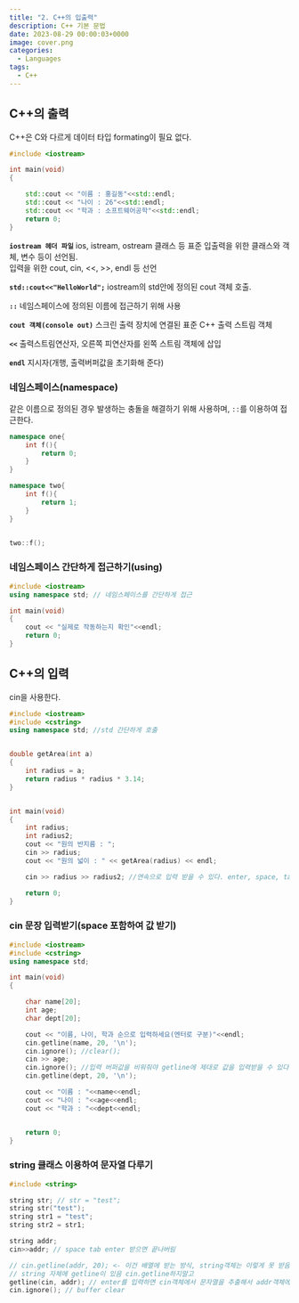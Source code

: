 ```yaml
---
title: "2. C++의 입출력"
description: C++ 기본 문법
date: 2023-08-29 00:00:03+0000
image: cover.png
categories:
  - Languages
tags:
  - C++
---
```


## C++의 출력

C++은 C와 다르게 데이터 타입 formating이 필요 없다.

```C++
#include <iostream>

int main(void)
{

	std::cout << "이름 : 홍길동"<<std::endl;
	std::cout << "나이 : 26"<<std::endl;
	std::cout << "학과 : 소프트웨어공학"<<std::endl;
	return 0;
}
```

**`iostream 헤더 파일`** ios, istream, ostream 클래스 등 표준 입출력을 위한 클래스와 객체, 변수 등이 선언됨.  
입력을 위한 cout, cin, <<, >>, endl 등 선언

**`std::cout<<"HelloWorld";`** iostream의 std안에 정의된 cout 객체 호출.

**`::`** 네임스페이스에 정의된 이름에 접근하기 위해 사용

**`cout 객체(console out)`** 스크린 출력 장치에 연결된 표준 C++ 출력 스트림 객체

**`<<`** 출력스트림연산자, 오른쪽 피연산자를 왼쪽 스트림 객체에 삽입

**`endl`** 지시자(개행, 출력버퍼값을 초기화해 준다)

### 네임스페이스(namespace)

같은 이름으로 정의된 경우 발생하는 충돌을 해결하기 위해 사용하며, `::`를 이용하여 접근한다.

```C++
namespace one{
	int f(){
    	return 0;
    }
}

namespace two{
	int f(){
    	return 1;
    }
}


two::f();
```

### 네임스페이스 간단하게 접근하기(using)

```C++
#include <iostream>
using namespace std; // 네임스페이스를 간단하게 접근

int main(void)
{
	cout << "실제로 작동하는지 확인"<<endl;
	return 0;
}
```

## C++의 입력

cin을 사용한다.

```C++
#include <iostream>
#include <cstring>
using namespace std; //std 간단하게 호출


double getArea(int a)
{
	int radius = a;
	return radius * radius * 3.14;
}


int main(void)
{
	int radius;
	int radius2;
	cout << "원의 반지름 : ";
	cin >> radius;
	cout << "원의 넓이 : " << getArea(radius) << endl;

	cin >> radius >> radius2; //연속으로 입력 받을 수 있다. enter, space, tab 으로 구분한다.

	return 0;
}
```

### cin 문장 입력받기(space 포함하여 값 받기)

```C++
#include <iostream>
#include <cstring>
using namespace std;

int main(void)
{

	char name[20];
	int age;
	char dept[20];

	cout << "이름, 나이, 학과 순으로 입력하세요(엔터로 구분)"<<endl;
	cin.getline(name, 20, '\n');
	cin.ignore(); //clear();
	cin >> age;
	cin.ignore(); //입력 버퍼값을 비워줘야 getline에 제대로 값을 입력받을 수 있다.
	cin.getline(dept, 20, '\n');

	cout << "이름 : "<<name<<endl;
	cout << "나이 : "<<age<<endl;
	cout << "학과 : "<<dept<<endl;


	return 0;
}
```

### string 클래스 이용하여 문자열 다루기

```C++
#include <string>

string str; // str = "test";
string str("test");
string str1 = "test";
string str2 = str1;

string addr;
cin>>addr; // space tab enter 받으면 끝나버림

// cin.getline(addr, 20); <- 이건 배열에 받는 방식, string객체는 이렇게 못 받음
// string 자체에 getline이 있음 cin.getline하지말고
getline(cin, addr); // enter를 입력하면 cin객체에서 문자열을 추출해서 addr객체에 저장
cin.ignore(); // buffer clear
```
